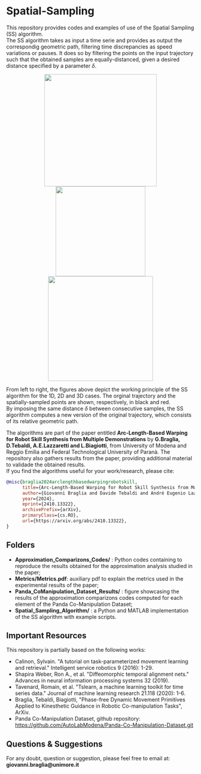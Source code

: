 # Spatial-Sampling

This repository provides codes and examples of use of the Spatial Sampling (SS) algorithm. <br>
The SS algorithm takes as input a time serie and provides as output the correspondig geometric path, filtering time discrepancies as speed variations or pauses. It does so by filtering the points on the input trajectory such that the obtained samples are equally-distanced, given a desired distance specified by a parameter $\delta$.

<p align="center">
  <img src="https://github.com/user-attachments/assets/b4627ec6-be7a-4cf0-8958-7bca90fa15e5" width="300" />
  <img src="https://github.com/user-attachments/assets/c45a2497-a88c-4534-83d6-dc0d70b2ee2e" width="240" />
  <img src="https://github.com/user-attachments/assets/0f1cf840-826b-42cf-8296-0f41d75b8369" width="280" />
</p>

From left to right, the figures above depict the working principle of the SS algorithm for the 1D, 2D and 3D cases. The orginal trajectory and the spatially-sampled points are shown, respectively, in black and red. <br>
By imposing the same distance $\delta$ between consecutive samples, the SS algorithm computes a new version of the original trajectory, which consists of its relative geometric path. <br>

The algorithms are part of the paper entitled **Arc-Length-Based Warping for Robot Skill Synthesis from Multiple Demonstrations** by __G.Braglia, D.Tebaldi, A.E.Lazzaretti and L.Biagiotti__, from University of Modena and Reggio Emilia and Federal Technological University of Paranà. The repository also gathers results from the paper, providing additional material to validade the obtained results.<br>
If you find the algorithms useful for your work/research, please cite:
```bibtex
@misc{braglia2024arclengthbasedwarpingrobotskill,
      title={Arc-Length-Based Warping for Robot Skill Synthesis from Multiple Demonstrations}, 
      author={Giovanni Braglia and Davide Tebaldi and André Eugenio Lazzaretti and Luigi Biagiotti},
      year={2024},
      eprint={2410.13322},
      archivePrefix={arXiv},
      primaryClass={cs.RO},
      url={https://arxiv.org/abs/2410.13322}, 
}
```

## Folders

- **Approximation_Comparizons_Codes/** : Python codes containing to reproduce the results obtained for the approximation analysis studied in the paper;
- **Metrics/Metrics.pdf**: auxiliary pdf to explain the metrics used in the experimental results of the paper;
- **Panda_CoManipulation_Dataset_Results/** : figure showcasing the results of the approximation comparizons codes computed for each element of the Panda Co-Manipulation Dataset;
- **Spatial_Sampling_Algorithm/** : a Python and MATLAB implementation of the SS algorithm with example scripts.

## Important Resources

This repository is partially based on the following works:

- Calinon, Sylvain. "A tutorial on task-parameterized movement learning and retrieval." Intelligent service robotics 9 (2016): 1-29.
- Shapira Weber, Ron A., et al. "Diffeomorphic temporal alignment nets." Advances in neural information processing systems 32 (2019).
- Tavenard, Romain, et al. "Tslearn, a machine learning toolkit for time series data." Journal of machine learning research 21.118 (2020): 1-6.
- Braglia, Tebaldi, Biagiotti, "Phase-free Dynamic Movement Primitives Applied to Kinesthetic Guidance in Robotic Co-manipulation Tasks", ArXiv.
- Panda Co-Manipulation Dataset, github repository: https://github.com/AutoLabModena/Panda-Co-Manipulation-Dataset.git

## Questions & Suggestions
For any doubt, question or suggestion, please feel free to email at:
__giovanni.braglia@unimore.it__
